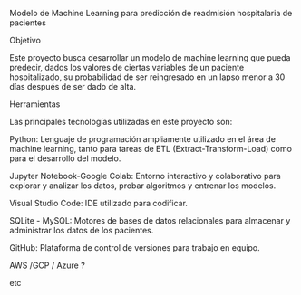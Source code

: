 Modelo de Machine Learning para predicción de readmisión hospitalaria de pacientes

Objetivo

Este proyecto busca desarrollar un modelo de machine learning que pueda predecir, dados los valores de ciertas variables de un paciente hospitalizado, 
su probabilidad de ser reingresado en un lapso menor a 30 días después de ser dado de alta.

Herramientas        

Las principales tecnologías utilizadas en este proyecto son:

Python: Lenguaje de programación ampliamente utilizado en el área de machine learning, tanto para tareas de ETL (Extract-Transform-Load) como para el desarrollo del modelo.

Jupyter Notebook-Google Colab: Entorno interactivo y colaborativo para explorar y analizar los datos, probar algoritmos y entrenar los modelos.

Visual Studio Code: IDE utilizado para codificar.

SQLite - MySQL: Motores de bases de datos relacionales para almacenar y administrar los datos de los pacientes.

GitHub: Plataforma de control de versiones para trabajo en equipo.

AWS /GCP / Azure  ?

etc
